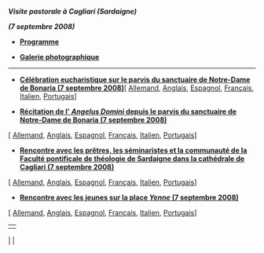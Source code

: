 ***Visite pastorale à Cagliari (Sardaigne)***

***(7 septembre 2008)***

- **[Programme](/content/benedict-xvi/fr/travels/2008/documents/trav_ben-xvi_cagliari-program_20080907.html)**


- **[Galerie photographique](http://www.vatican.va/news_services/liturgy/photogallery/2008/07092008/index.html)**


* * *

- **[Célébration eucharistique sur le parvis du sanctuaire de Notre-Dame de Bonaria (7 septembre 2008)](/content/benedict-xvi/fr/homilies/2008/documents/hf_ben-xvi_hom_20080907_cagliari.html)**[ [Allemand](/content/benedict-xvi/de/homilies/2008/documents/hf_ben-xvi_hom_20080907_cagliari.html), [Anglais](/content/benedict-xvi/en/homilies/2008/documents/hf_ben-xvi_hom_20080907_cagliari.html), [Espagnol](/content/benedict-xvi/es/homilies/2008/documents/hf_ben-xvi_hom_20080907_cagliari.html), [Français](/content/benedict-xvi/fr/homilies/2008/documents/hf_ben-xvi_hom_20080907_cagliari.html), [Italien](/content/benedict-xvi/it/homilies/2008/documents/hf_ben-xvi_hom_20080907_cagliari.html), [Portugais](/content/benedict-xvi/pt/homilies/2008/documents/hf_ben-xvi_hom_20080907_cagliari.html)]

- **[Récitation de l' *Angelus Domini* depuis le parvis du sanctuaire de Notre-Dame de Bonaria (7 septembre 2008)](/content/benedict-xvi/fr/angelus/2008/documents/hf_ben-xvi_ang_20080907_cagliari.html)**

[ [Allemand](/content/benedict-xvi/de/angelus/2008/documents/hf_ben-xvi_ang_20080907_cagliari.html), [Anglais](/content/benedict-xvi/en/angelus/2008/documents/hf_ben-xvi_ang_20080907_cagliari.html), [Espagnol](/content/benedict-xvi/es/angelus/2008/documents/hf_ben-xvi_ang_20080907_cagliari.html), [Français](/content/benedict-xvi/fr/angelus/2008/documents/hf_ben-xvi_ang_20080907_cagliari.html), [Italien](/content/benedict-xvi/it/angelus/2008/documents/hf_ben-xvi_ang_20080907_cagliari.html), [Portugais](/content/benedict-xvi/pt/angelus/2008/documents/hf_ben-xvi_ang_20080907_cagliari.html)]

- **[Rencontre avec les prêtres, les séminaristes et la communauté de la Faculté pontificale de théologie de Sardaigne dans la cathédrale de Cagliari (7 septembre 2008)](/content/benedict-xvi/fr/speeches/2008/september/documents/hf_ben-xvi_spe_20080907_cagliari-cattedrale.html)**

[ [Allemand](/content/benedict-xvi/de/speeches/2008/september/documents/hf_ben-xvi_spe_20080907_cagliari-cattedrale.html), [Anglais](/content/benedict-xvi/en/speeches/2008/september/documents/hf_ben-xvi_spe_20080907_cagliari-cattedrale.html), [Espagnol](/content/benedict-xvi/es/speeches/2008/september/documents/hf_ben-xvi_spe_20080907_cagliari-cattedrale.html), [Français](/content/benedict-xvi/fr/speeches/2008/september/documents/hf_ben-xvi_spe_20080907_cagliari-cattedrale.html), [Italien](/content/benedict-xvi/it/speeches/2008/september/documents/hf_ben-xvi_spe_20080907_cagliari-cattedrale.html), [Portugais](/content/benedict-xvi/pt/speeches/2008/september/documents/hf_ben-xvi_spe_20080907_cagliari-cattedrale.html)]

- **[Rencontre avec les jeunes sur la place *Yenne* (7 septembre 2008)](/content/benedict-xvi/fr/speeches/2008/september/documents/hf_ben-xvi_spe_20080907_cagliari-giovani.html)**

[ [Allemand](/content/benedict-xvi/de/speeches/2008/september/documents/hf_ben-xvi_spe_20080907_cagliari-giovani.html), [Anglais](/content/benedict-xvi/en/speeches/2008/september/documents/hf_ben-xvi_spe_20080907_cagliari-giovani.html), [Espagnol](/content/benedict-xvi/es/speeches/2008/september/documents/hf_ben-xvi_spe_20080907_cagliari-giovani.html), [Français](/content/benedict-xvi/fr/speeches/2008/september/documents/hf_ben-xvi_spe_20080907_cagliari-giovani.html), [Italien](/content/benedict-xvi/it/speeches/2008/september/documents/hf_ben-xvi_spe_20080907_cagliari-giovani.html), [Portugais](/content/benedict-xvi/pt/speeches/2008/september/documents/hf_ben-xvi_spe_20080907_cagliari-giovani.html)]

|     |
| --- |
|  |

|
|